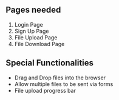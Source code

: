 ## Pages needed
1. Login Page
2. Sign Up Page
3. File Upload Page
4. File Download Page

## Special Functionalities
* Drag and Drop files into the browser
* Allow multiple files to be sent via forms
* File upload progress bar

